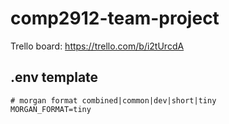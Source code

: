 # comp2912-team-project
Trello board: https://trello.com/b/i2tUrcdA

## .env template
```
# morgan format combined|common|dev|short|tiny
MORGAN_FORMAT=tiny
```
